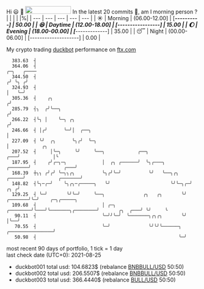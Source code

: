 Hi :smiley: :wave: <img src="https://jojoee.jojoee.com/api/utcnow" width="120" height="20">
In the latest 20 commits :bug:, am I morning person ? 
| | | | |%|
| --- | --- | --- | --- | --- |
| :sunny: | Morning | (06.00-12.00] | [**********----------] | 50.00 |
| :satisfied: | Daytime | (12.00-18.00] | [***-----------------] | 15.00 |
| :moon: | Evening | (18.00-00.00] | [*******-------------] | 35.00 |
| :sleeping: | Night | (00.00-06.00] | [--------------------] | 0.00 |

My crypto trading [duckbot](https://github.com/jojoee/duckbot) performance on [ftx.com](https://ftx.com/#a=13144711)
```
  383.63  ┤
  364.06  ┤                                                                              ╭─╮   ╭────
  344.50  ┤                                                                             ╭╯ ╰╮ ╭╯
  324.93  ┤                                                                             │   ╰─╯
  305.36  ┤    ╭╮                                                                      ╭╯
  285.79  ┤╮  ╭╯╰──╮                                                                  ╭╯
  266.22  ┤╰╮ │    ╰─╮ ╭╮                                                            ╭╯
  246.66  ┤ │╭╯      ╰─╯│  ╭──╮                                                      │
  227.09  ┤ ╰╯  ╭╮      ╰╮╭╯  ╰─╮                                                    │            ╭╮
  207.52  ┤     │╰─╮     ╰╯     ╰──╮            ╭──╮                             ╭───╯            │╰
  187.95  ┤    ╭╯╭─╮─╮             │  ╭╮ ╭──────╯  ╰╮╭───╮               ╭───────╯            ╭───╯
  168.39  ┼╮╮ ╭╯╭╯ ╰─╮╮╭╮          ╰╮╭╯╰─╯          ╰╯   ╰──╮╭╮    ╭─────╯            ╭───────╯
  148.82  ┤╰╮─╭─╯    ╰╮╭╮─╭─────╮   ╰╯                      ╰╯╰─╮╭─╯              ╭╮ ╭╯
  129.25  ┤ ╰─╯       ╰╯╰─╯     ╰──╮              ╭╮   ╭╮       ╰╯        ╭───────╯╰─╯    ╭─╮╭─────╮
  109.68  ┤                        │ ╭─╮ ╭────────╯╰───╯╰───────╮╭────────╯       ╭╮  ╭───╯ ╰╯     ╰
   90.11  ┤                        ╰─╯╯╰─╯  ╰───────╮╭╮╭╮       ╰╯                │╰──╯
   70.55  ┤                        ╰─╯              ╰╯╰╯╰──────╮ ╭────────────────╯
   50.98  ┤                                                    ╰─╯
```
most recent 90 days of portfolio, 1 tick = 1 day<br />
last check date (UTC+0): 2021-08-25
- duckbot001 total usd: 104.6823$ (rebalance [BNBBULL/USD](https://ftx.com/trade/DOGEBULL/USD#a=13144711) 50:50)
- duckbot002 total usd: 206.5507$ (rebalance [BNBBULL/USD](https://ftx.com/trade/BNBBULL/USD#a=13144711) 50:50)
- duckbot003 total usd: 366.4440$ (rebalance [BULL/USD](https://ftx.com/trade/BULL/USD#a=13144711) 50:50)

